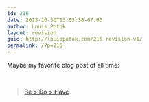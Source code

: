 ```yaml
---
id: 216
date: 2013-10-30T13:03:38-07:00
author: Louis Potok
layout: revision
guid: http://louispotok.com/215-revision-v1/
permalink: /?p=216
---
```

Maybe my favorite blog post of all time:

&nbsp;

<blockquote class="wp-embedded-content" data-secret="JdUtAoTgdj">
  <p>
    <a href="https://lifeedited.com/be-do-have/">Be > Do > Have</a>
  </p>
</blockquote>